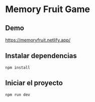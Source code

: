 # Memory Fruit Game


## Demo

https://memoryfruit.netlify.app/

## Instalar dependencias 

```
npm install
```

## Iniciar el proyecto 

```
npm run dev
```